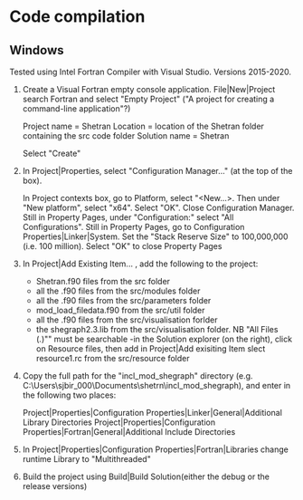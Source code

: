 # Code compilation

## Windows
Tested using Intel Fortran Compiler with Visual Studio. Versions 2015-2020.

1. Create a Visual Fortran empty console application. File|New|Project search Fortran and select "Empty Project" ("A project for creating a command-line application"?)

	Project name 	= Shetran
	Location 		= location of the Shetran folder containing the src code folder
	Solution name 	= Shetran

	Select "Create"


2. In Project|Properties, select "Configuration Manager..." (at the top of the box).

	In Project contexts box, go to Platform, select "<New...>. Then under "New platform", select "x64". Select "OK". Close Configuration Manager.
	Still in Property Pages, under "Configuration:" select "All Configurations".
	Still in Property Pages, go to Configuration Properties|Linker|System. Set the "Stack Reserve Size" to 100,000,000 (i.e. 100 million). Select "OK" to close Property Pages

3. In Project|Add Existing Item... , add the following to the project:
	- Shetran.f90 files from the src folder
	- all the .f90 files from the src/modules folder
	- all the .f90 files from the src/parameters folder
	- mod_load_filedata.f90 from the src/util folder
	- all the .f90 files from the src/visualisation forlder
	- the shegraph2.3.lib from the src/visualisation folder. NB "All Files (*.*)"" must be searchable
	-in the Solution explorer (on the right), click on Resource files, then add in Project|Add exisiting Item slect resource1.rc from the src/resource folder

4. Copy the full path for the "incl_mod_shegraph" directory (e.g. C:\Users\sjbir_000\Documents\shetrn\incl_mod_shegraph), and enter in the following two places:

	Project|Properties|Configuration Properties|Linker|General|Additional Library Directories
	Project|Properties|Configuration Properties|Fortran|General|Additional Include Directories

5. In 	Project|Properties|Configuration Properties|Fortran|Libraries change runtime Library to "Multithreaded"

6. Build the project using Build|Build Solution(either the debug or the release versions)